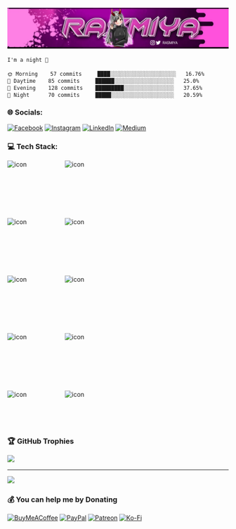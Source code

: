 <p align="center"><img src="https://github.com/RASHMIYA-SHOHA/RASHMIYA-SHOHA/blob/master/Image/IMG_20231006_234555_432.jpg">
  
```text
I'm a night 🦉

🌞 Morning    57 commits     ████░░░░░░░░░░░░░░░░░░░░░   16.76%
🌆 Daytime    85 commits     ██████░░░░░░░░░░░░░░░░░░░   25.0%
🌃 Evening    128 commits    █████████░░░░░░░░░░░░░░░░   37.65%
🌙 Night      70 commits     █████░░░░░░░░░░░░░░░░░░░░   20.59%

```

### 🌐 Socials:
[![Facebook](https://img.shields.io/badge/Facebook-%231877F2.svg?logo=Facebook&logoColor=white)](https://facebook.com/N/h) [![Instagram](https://img.shields.io/badge/Instagram-%23E4405F.svg?logo=Instagram&logoColor=white)](https://instagram.com/N/n) [![LinkedIn](https://img.shields.io/badge/LinkedIn-%230077B5.svg?logo=linkedin&logoColor=white)](https://linkedin.com/in/N/n) [![Medium](https://img.shields.io/badge/Medium-12100E?logo=medium&logoColor=white)](https://medium.com/@N/n) 

### 💻 Tech Stack:

<p align="center">
<div style="display: flex;"><img src="https://techstack-generator.vercel.app/js-icon.svg" alt="icon" width="81" style="width: 81px; height: 81px; margin-right: 50px; margin-bottom: 50px;" /><img src="https://techstack-generator.vercel.app/ts-icon.svg" alt="icon" width="81" style="width: 81px; height: 81px; margin-right: 0px; margin-bottom: 50px;" /></div><div style="display: flex;"><img src="https://techstack-generator.vercel.app/rescript-icon.svg" alt="icon" width="81" style="width: 81px; height: 81px; margin-right: 50px; margin-bottom: 50px;" /><img src="https://techstack-generator.vercel.app/csharp-icon.svg" alt="icon" width="81" style="width: 81px; height: 81px; margin-right: 0px; margin-bottom: 50px;" /></div><div style="display: flex;"><img src="https://techstack-generator.vercel.app/react-icon.svg" alt="icon" width="81" style="width: 81px; height: 81px; margin-right: 50px; margin-bottom: 50px;" /><img src="https://techstack-generator.vercel.app/python-icon.svg" alt="icon" width="81" style="width: 81px; height: 81px; margin-right: 0px; margin-bottom: 50px;" /></div><div style="display: flex;"><img src="https://techstack-generator.vercel.app/cpp-icon.svg" alt="icon" width="81" style="width: 81px; height: 81px; margin-right: 50px; margin-bottom: 50px;" /><img src="https://techstack-generator.vercel.app/java-icon.svg" alt="icon" width="81" style="width: 81px; height: 81px; margin-right: 0px; margin-bottom: 50px;" /></div><div style="display: flex;"><img src="https://techstack-generator.vercel.app/prettier-icon.svg" alt="icon" width="81" style="width: 81px; height: 81px; margin-right: 50px; margin-bottom: 0px;" /><img src="https://techstack-generator.vercel.app/kubernetes-icon.svg" alt="icon" width="81" style="width: 81px; height: 81px; margin-right: 0px; margin-bottom: 0px;" /></div>

### 🏆 GitHub Trophies
![](https://github-profile-trophy.vercel.app/?username=Rashmiya-Shoha&theme=radical&no-frame=false&no-bg=false&margin-w=4)

---
[![](https://visitcount.itsvg.in/api?id=Rashmiya-Shoha&icon=0&color=0)](https://visitcount.itsvg.in)

  ### 💰 You can help me by Donating
  [![BuyMeACoffee](https://img.shields.io/badge/Buy%20Me%20a%20Coffee-ffdd00?style=for-the-badge&logo=buy-me-a-coffee&logoColor=black)](https://buymeacoffee.com/N/h) [![PayPal](https://img.shields.io/badge/PayPal-00457C?style=for-the-badge&logo=paypal&logoColor=white)](https://paypal.me/N/n) [![Patreon](https://img.shields.io/badge/Patreon-F96854?style=for-the-badge&logo=patreon&logoColor=white)](https://patreon.com/N/h) [![Ko-Fi](https://img.shields.io/badge/Ko--fi-F16061?style=for-the-badge&logo=ko-fi&logoColor=white)](https://ko-fi.com/N/h) 

  
<!-- Proudly created with GPRM ( https://gprm.itsvg.in ) -->
